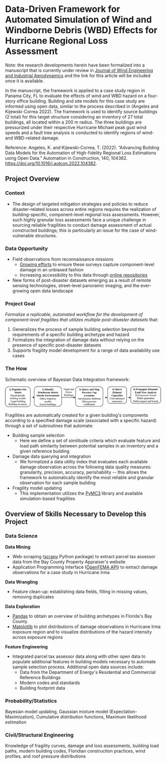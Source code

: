 # Data-Driven Framework for Automated Simulation of Wind and Windborne Debris (WBD) Effects for Hurricane Regional Loss Assessment

Note: the research developments herein have been formalized into a manuscript that is currently under review in [Journal of Wind Engineering and Industrial Aerodynamics](https://www.sciencedirect.com/journal/journal-of-wind-engineering-and-industrial-aerodynamics) and the link for this article will be included once it is available.

In the manuscript, the framework is applied to a case study region in Panama City, FL to evaluate the effects of wind and WBD hazard on a four-story office building. Building and site models for this case study are informed using open data, similar to the process described in (Angeles and Kijewski-Correa 2022). The framework is used to identify source buildings (2 total) for this target structure considering an inventory of 27 total buildings, all located within a 200 m radius. The three buildings are pressurized under their respective Hurricane Michael peak gust wind speeds and a fault tree analysis is conducted to identify regions of wind- and WBD-related damage.

Reference: Angeles, K. and Kijewski-Correa, T. (2022). “Advancing Building Data Models for the Automation of High-fidelity Regional Loss Estimations using Open Data.” Automation in Construction, 140, 104382. https://doi.org/10.1016/j.autcon.2022.104382.

## Project Overview
### Context
- The design of targeted mitigation strategies and policies to reduce disaster-related losses across entire regions requires the realization of building-specific, component-level regional loss assessments. However, such highly granular loss assessments face a unique challenge in sourcing reliable fragilities to conduct damage assessment of actual constructed buildings; this is particularly an issue for the case of wind-vulnerable structures. 

### Data Opportunity
- Field observations from reconnaissance missions 
  - [Growing efforts](https://www.steer.network/) to ensure these surveys capture component-level damage in an unbiased fashion
  - Increasing accessibility to this data through [online repositories](https://www.designsafe-ci.org/recon-portal/)
- New forms of post-disaster datasets emerging as a result of remote sensing technologies, street-level panoramic imaging, and the ever-growing open data landscape

### Project Goal

*Formalize a replicable, automated workflow for the development of component-level fragilites that utilizes multiple post-disaster datasets* that:
1. Generalizes the process of sample building selection beyond the requirements of a specific building archetype and hazard
2. Formalizes the integration of damage data without relying on the presence of specific post-disaster datasets
3. Supports fragility model development for a range of data availability use cases

### The How

Schematic overview of Bayesian Data Integration framework:

![My Image](Framework.png)

Fragilities are automatically created for a given building's components according to a specified damage scale (associated with a specific hazard) through a set of subroutines that automate:
- Building sample selection
  - Here we define a set of similitude criteria which evaluate feature and load path similarity between potential samples in an inventory and a given reference building
- Damage data querying and integration
  - We formalized a data utility index that evaluates each available damage observation across the following data quality measures: granularity, precision, accuracy, perishability -- this allows the framework to automatically identify the most reliable and granular observation for each sample building
- Fragility model updating
  - This implementation utilizes the [PyMC3](https://docs.pymc.io/en/v3/index.html) library and available simulation-based fragilities

## Overview of Skills Necessary to Develop this Project
### Data Science
**Data Mining** 
- Web-scraping ([scrapy](https://scrapy.org/) Python package) to extract parcel tax assessor data from the Bay County Property Appraiser's website
- Application Programming Interface ([OpenFEMA API](https://www.fema.gov/about/openfema/api)) to extract damage observations for a case study in Hurricane Irma

**Data Wrangling** 
- Feature clean-up: establishing data fields, filling in missing values, removing duplicates

**Data Exploration**
- [Pandas](https://pandas.pydata.org/) to obtain an overview of building archetypes in Florida's Bay County
- [Matplotlib](https://matplotlib.org/) to plot distributions of damage observations in Hurricane Irma exposure region and to visualize distributions of the hazard intensity across exposure regions

**Feature Engineering**
- Integrated parcel tax assessor data along with other open data to populate additional features in building models necessary to automate sample selection process. Additional open data sources include:
  - Data from the Department of Energy's Residential and Commercial Reference Buildings
  - Modern codes and standards
  - Building footprint data 

### Probability/Statistics
Bayesian model updating, Gaussian mixture model (Expectation-Maximization), Cumulative distribution functions, Maximum likelihood estimation

### Civil/Structural Engineering
Knowledge of fragility curves, damage and loss assessments, building load paths, modern building codes, Floridian construction practices, wind profiles, and roof pressure distributions


